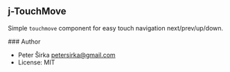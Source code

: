 ## j-TouchMove

Simple `touchmove` component for easy touch navigation next/prev/up/down.

### Author

- Peter Širka <petersirka@gmail.com>
- License: MIT